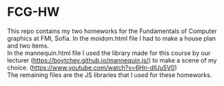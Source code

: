 # FCG-HW
This repo contains my two homeworks for the Fundamentals of Computer graphics at FMI, Sofia. 
In the moidom.html file I had to make a house plan and two items. <br>
In the mannequin.html file I used the library made for this course by our lecturer (https://boytchev.github.io/mannequin.js/) to make a scene 
of my choice. (https://www.youtube.com/watch?v=6Hn-dlUu5V0) <br>
The remaining files are the JS libraries that I used for these homeworks.

